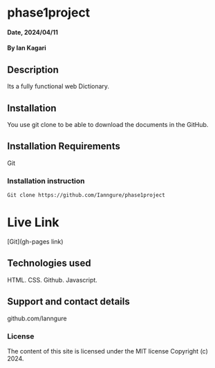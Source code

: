 # phase1project
#### Date, 2024/04/11

#### By Ian Kagari 

## Description
Its a fully functional web Dictionary.

## Installation
You use git clone to be able to download the documents in the GitHub.

## Installation Requirements
Git

### Installation instruction
```
Git clone https://github.com/Ianngure/phase1project

```

# Live Link
[Git](gh-pages link)

## Technologies used
HTML.
CSS.
Github.
Javascript.

## Support and contact details
github.com/Ianngure

### License
The content of this site is licensed under the MIT license
Copyright (c) 2024.

